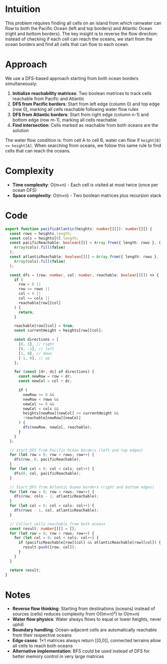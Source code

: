 # Intuition

This problem requires finding all cells on an island from which rainwater can flow to both the Pacific Ocean (left and top borders) and Atlantic Ocean (right and bottom borders). The key insight is to reverse the flow direction: instead of checking if each cell can reach the oceans, we start from the ocean borders and find all cells that can flow to each ocean.

# Approach

We use a DFS-based approach starting from both ocean borders simultaneously:

1. **Initialize reachability matrices**: Two boolean matrices to track cells reachable from Pacific and Atlantic
2. **DFS from Pacific borders**: Start from left edge (column 0) and top edge (row 0), marking all cells reachable following water flow rules
3. **DFS from Atlantic borders**: Start from right edge (column n-1) and bottom edge (row m-1), marking all cells reachable
4. **Find intersection**: Cells marked as reachable from both oceans are the solution

The water flow condition is: from cell A to cell B, water can flow if `height[B] <= height[A]`. When searching from oceans, we follow this same rule to find cells that can reach the oceans.

# Complexity

- **Time complexity**: O(m×n) - Each cell is visited at most twice (once per ocean DFS)
- **Space complexity**: O(m×n) - Two boolean matrices plus recursion stack

# Code

```typescript
export function pacificAtlantic(heights: number[][]): number[][] {
  const rows = heights.length;
  const cols = heights[0].length;
  const pacificReachable: boolean[][] = Array.from({ length: rows }, () =>
    Array(cols).fill(false)
  );
  const atlanticReachable: boolean[][] = Array.from({ length: rows }, () =>
    Array(cols).fill(false)
  );

  const dfs = (row: number, col: number, reachable: boolean[][]) => {
    if (
      row < 0 ||
      row >= rows ||
      col < 0 ||
      col >= cols ||
      reachable[row][col]
    ) {
      return;
    }

    reachable[row][col] = true;
    const currentHeight = heights[row][col];

    const directions = [
      [0, 1], // right
      [0, -1], // left
      [1, 0], // down
      [-1, 0], // up
    ];

    for (const [dr, dc] of directions) {
      const newRow = row + dr;
      const newCol = col + dc;

      if (
        newRow >= 0 &&
        newRow < rows &&
        newCol >= 0 &&
        newCol < cols &&
        heights[newRow][newCol] <= currentHeight &&
        !reachable[newRow][newCol]
      ) {
        dfs(newRow, newCol, reachable);
      }
    }
  };

  // Start DFS from Pacific Ocean borders (left and top edges)
  for (let row = 0; row < rows; row++) {
    dfs(row, 0, pacificReachable);
  }
  for (let col = 0; col < cols; col++) {
    dfs(0, col, pacificReachable);
  }

  // Start DFS from Atlantic Ocean borders (right and bottom edges)
  for (let row = 0; row < rows; row++) {
    dfs(row, cols - 1, atlanticReachable);
  }
  for (let col = 0; col < cols; col++) {
    dfs(rows - 1, col, atlanticReachable);
  }

  // Collect cells reachable from both oceans
  const result: number[][] = [];
  for (let row = 0; row < rows; row++) {
    for (let col = 0; col < cols; col++) {
      if (pacificReachable[row][col] && atlanticReachable[row][col]) {
        result.push([row, col]);
      }
    }
  }

  return result;
}
```

# Notes

- **Reverse flow thinking**: Starting from destinations (oceans) instead of sources (cells) reduces complexity from O((m×n)²) to O(m×n)
- **Water flow physics**: Water always flows to equal or lower heights, never uphill
- **Boundary handling**: Ocean-adjacent cells are automatically reachable from their respective oceans
- **Edge cases**: 1×1 matrices always return [[0,0]], connected terrains allow all cells to reach both oceans
- **Alternative implementation**: BFS could be used instead of DFS for better memory control in very large matrices
